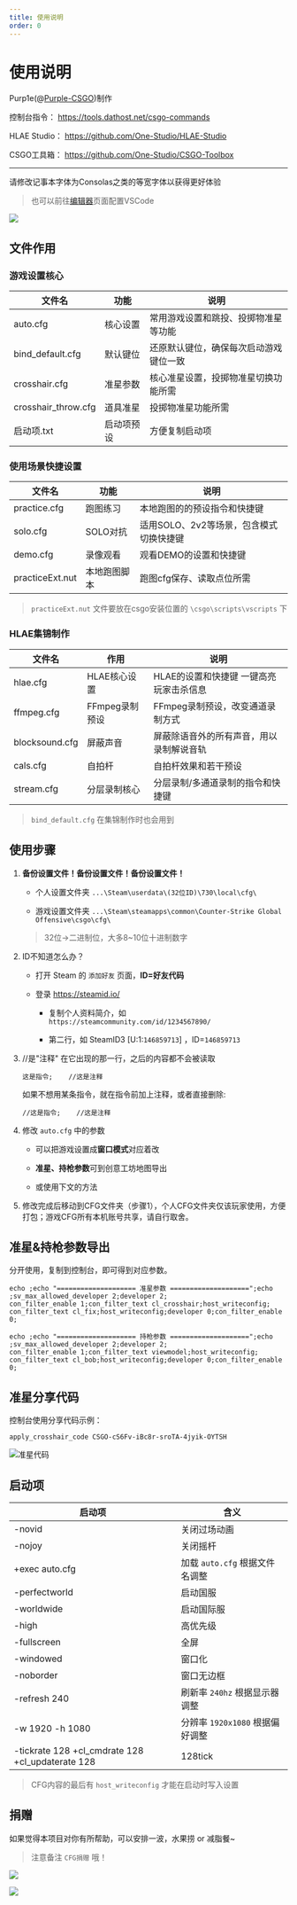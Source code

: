 ```yaml
---
title: 使用说明
order: 0
---
```


# 使用说明

Purp1e(@[Purple-CSGO](https://space.bilibili.com/73115492))制作

控制台指令： <https://tools.dathost.net/csgo-commands>

HLAE Studio： <https://github.com/One-Studio/HLAE-Studio>

CSGO工具箱： <https://github.com/One-Studio/CSGO-Toolbox>

----

请修改记事本字体为Consolas之类的等宽字体以获得更好体验

> 也可以前往[编辑器](/v1/editor.html)页面配置VSCode

![](img/请修改记事本字体为Consolas之类的等宽字体.png)

## 文件作用

### 游戏设置核心

| 文件名                 | 功能    | 说明                  |
| ------------------- | ----- | ------------------- |
| auto.cfg            | 核心设置  | 常用游戏设置和跳投、投掷物准星等功能  |
| bind_default.cfg    | 默认键位  | 还原默认键位，确保每次启动游戏键位一致 |
| crosshair.cfg       | 准星参数  | 核心准星设置，投掷物准星切换功能所需  |
| crosshair_throw.cfg | 道具准星  | 投掷物准星功能所需           |
| 启动项.txt             | 启动项预设 | 方便复制启动项             |

### 使用场景快捷设置

| 文件名             | 功能     | 说明                      |
| --------------- | ------ | ----------------------- |
| practice.cfg    | 跑图练习   | 本地跑图的的预设指令和快捷键          |
| solo.cfg        | SOLO对抗 | 适用SOLO、2v2等场景，包含模式切换快捷键 |
| demo.cfg        | 录像观看   | 观看DEMO的设置和快捷键           |
| practiceExt.nut | 本地跑图脚本 | 跑图cfg保存、读取点位所需          |

> `practiceExt.nut` 文件要放在csgo安装位置的 `\csgo\scripts\vscripts` 下

### HLAE集锦制作

| 文件名            | 作用         | 说明                     |
| -------------- | ---------- | ---------------------- |
| hlae.cfg       | HLAE核心设置   | HLAE的设置和快捷键 一键高亮玩家击杀信息 |
| ffmpeg.cfg     | FFmpeg录制预设 | FFmpeg录制预设，改变通道录制方式    |
| blocksound.cfg | 屏蔽声音       | 屏蔽除语音外的所有声音，用以录制解说音轨   |
| cals.cfg       | 自拍杆        | 自拍杆效果和若干预设             |
| stream.cfg     | 分层录制核心     | 分层录制/多通道录制的指令和快捷键      |

> `bind_default.cfg` 在集锦制作时也会用到

## 使用步骤

1. **备份设置文件！备份设置文件！备份设置文件！**

   - 个人设置文件夹 `...\Steam\userdata\(32位ID)\730\local\cfg\`

   - 游戏设置文件夹 `...\Steam\steamapps\common\Counter-Strike Global Offensive\csgo\cfg\`

   > 32位->二进制位，大多8~10位十进制数字

2. ID不知道怎么办？

   - 打开 Steam 的 `添加好友` 页面，**ID=好友代码**

   - 登录 <https://steamid.io/>

     - 复制个人资料简介，如 `https://steamcommunity.com/id/1234567890/`

     - 第二行，如 SteamID3 [U:1:`146859713`] ，ID=`146859713`

3. //是"注释" 在它出现的那一行，之后的内容都不会被读取

   ```
   这是指令;    //这是注释
   ```

   如果不想用某条指令，就在指令前加上注释，或者直接删除:

   ```
   //这是指令;    //这是注释
   ```

4. 修改 `auto.cfg` 中的参数

   - 可以把游戏设置成**窗口模式**对应着改

   - **准星、持枪参数**可到创意工坊地图导出

   - 或使用下文的方法

5. 修改完成后移动到CFG文件夹（步骤1），个人CFG文件夹仅该玩家使用，方便打包；游戏CFG所有本机账号共享，请自行取舍。

## 准星&持枪参数导出

分开使用，复制到控制台，即可得到对应参数。

```
echo ;echo "==================== 准星参数 ====================";echo ;sv_max_allowed_developer 2;developer 2;
con_filter_enable 1;con_filter_text cl_crosshair;host_writeconfig;
con_filter_text cl_fix;host_writeconfig;developer 0;con_filter_enable 0;
```

```
echo ;echo "==================== 持枪参数 ====================";echo ;sv_max_allowed_developer 2;developer 2;
con_filter_enable 1;con_filter_text viewmodel;host_writeconfig;
con_filter_text cl_bob;host_writeconfig;developer 0;con_filter_enable 0;
```

## 准星分享代码

控制台使用分享代码示例：

```
apply_crosshair_code CSGO-cS6Fv-iBc8r-sroTA-4jyik-OYTSH
```

![准星代码](./img/准星代码.png)

## 启动项

| 启动项                                              | 含义                     |
| ------------------------------------------------ | ---------------------- |
| -novid                                           | 关闭过场动画                 |
| -nojoy                                           | 关闭摇杆                   |
| +exec auto.cfg                                   | 加载 `auto.cfg` 根据文件名调整  |
| -perfectworld                                    | 启动国服                   |
| -worldwide                                       | 启动国际服                  |
| -high                                            | 高优先级                   |
| -fullscreen                                      | 全屏                     |
| -windowed                                        | 窗口化                    |
| -noborder                                        | 窗口无边框                  |
| -refresh 240                                     | 刷新率 `240hz` 根据显示器调整    |
| -w 1920 -h 1080                                  | 分辨率 `1920x1080` 根据偏好调整 |
| -tickrate 128 +cl_cmdrate 128 +cl_updaterate 128 | 128tick                |

> CFG内容的最后有 `host_writeconfig` 才能在启动时写入设置

## 捐赠

如果觉得本项目对你有所帮助，可以安排一波，水果捞 or 减脂餐~

> 注意备注 `CFG捐赠` 哦！

![](./img/支付宝.png)

![](./img/微信.png)
